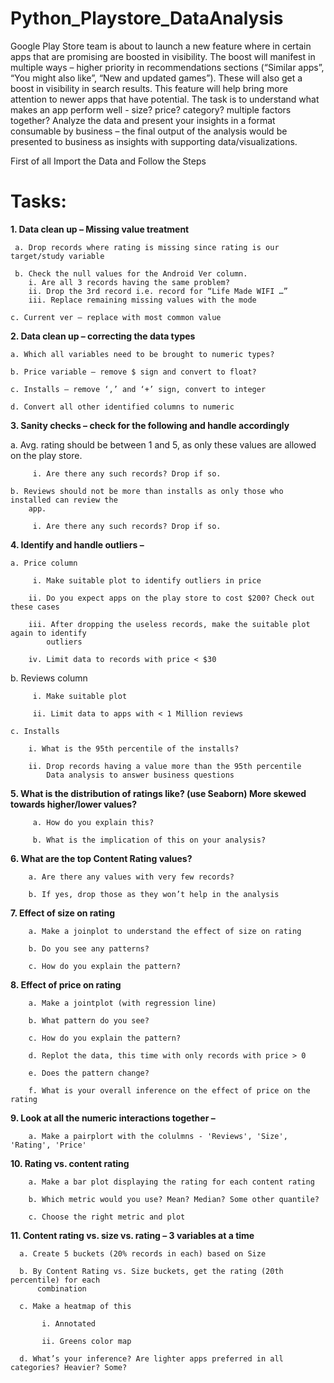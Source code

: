 # Python_Playstore_DataAnalysis
Google Play Store team is about to launch a new feature where in certain apps that are promising are boosted in visibility. The boost will manifest in multiple ways – higher priority in recommendations sections (“Similar apps”, “You might also like”, “New and updated games”). These will also get a boost in visibility in search results. This feature will help bring more attention to newer apps that have potential. The task is to understand what makes an app perform well - size? price? category? multiple factors together? Analyze the data and present your insights in a format consumable by business – the final output of the analysis would be presented to business as insights with supporting data/visualizations.

First of all Import the Data and Follow the Steps 
# Tasks:
**1. Data clean up – Missing value treatment**
     
     
     a. Drop records where rating is missing since rating is our target/study variable
     
     b. Check the null values for the Android Ver column.
        i. Are all 3 records having the same problem?
        ii. Drop the 3rd record i.e. record for “Life Made WIFI …”
        iii. Replace remaining missing values with the mode
    
    c. Current ver – replace with most common value


**2. Data clean up – correcting the data types**
    
    a. Which all variables need to be brought to numeric types?
    
    b. Price variable – remove $ sign and convert to float?
    
    c. Installs – remove ‘,’ and ‘+’ sign, convert to integer
    
    d. Convert all other identified columns to numeric


**3. Sanity checks – check for the following and handle accordingly**
   
   a. Avg. rating should be between 1 and 5, as only these values are allowed on the play
       store.
         
         i. Are there any such records? Drop if so.
    
    b. Reviews should not be more than installs as only those who installed can review the
        app.
         
         i. Are there any such records? Drop if so.


**4. Identify and handle outliers –**
    
    a. Price column
         
         i. Make suitable plot to identify outliers in price
        
        ii. Do you expect apps on the play store to cost $200? Check out these cases
        
        iii. After dropping the useless records, make the suitable plot again to identify
            outliers
        
        iv. Limit data to records with price < $30
   
   b. Reviews column
         
         i. Make suitable plot
         
         ii. Limit data to apps with < 1 Million reviews
    
    c. Installs
        
        i. What is the 95th percentile of the installs?
        
        ii. Drop records having a value more than the 95th percentile
            Data analysis to answer business questions 


**5. What is the distribution of ratings like? (use Seaborn) More skewed towards higher/lower
values?**
         
         a. How do you explain this?
         
         b. What is the implication of this on your analysis?


**6. What are the top Content Rating values?**
        
        a. Are there any values with very few records?
        
        b. If yes, drop those as they won’t help in the analysis

**7. Effect of size on rating**
        
        a. Make a joinplot to understand the effect of size on rating
        
        b. Do you see any patterns?
        
        c. How do you explain the pattern?


**8. Effect of price on rating**
        
        a. Make a jointplot (with regression line)
        
        b. What pattern do you see?
        
        c. How do you explain the pattern?
        
        d. Replot the data, this time with only records with price > 0
        
        e. Does the pattern change?
        
        f. What is your overall inference on the effect of price on the rating


**9. Look at all the numeric interactions together –**
        
        a. Make a pairplort with the colulmns - 'Reviews', 'Size', 'Rating', 'Price'


**10. Rating vs. content rating**
        
        a. Make a bar plot displaying the rating for each content rating
        
        b. Which metric would you use? Mean? Median? Some other quantile?
        
        c. Choose the right metric and plot


**11. Content rating vs. size vs. rating – 3 variables at a time**
      
      a. Create 5 buckets (20% records in each) based on Size
      
      b. By Content Rating vs. Size buckets, get the rating (20th percentile) for each
          combination
      
      c. Make a heatmap of this
           
           i. Annotated
           
           ii. Greens color map
      
      d. What’s your inference? Are lighter apps preferred in all categories? Heavier? Some?
